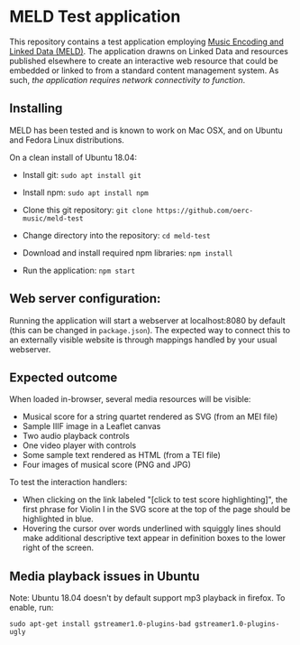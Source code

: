 MELD Test application
=====================
This repository contains a test application employing [Music Encoding and Linked Data (MELD)](http://github.com/oerc-music/meld). The application drawns on Linked Data and resources published elsewhere to create an interactive web resource that could be embedded or linked to from a standard content management system. As such, *the application requires network connectivity to function*.

Installing
-----------
MELD has been tested and is known to work on Mac OSX, and on Ubuntu and Fedora Linux distributions.

On a clean install of Ubuntu 18.04: 
* Install git:
``sudo apt install git``

* Install npm:
``sudo apt install npm``

* Clone this git repository:
``git clone https://github.com/oerc-music/meld-test``

* Change directory into the repository:
``cd meld-test``

* Download and install required npm libraries:
``npm install``

* Run the application:
`npm start`

Web server configuration:
----
Running the application will start a webserver at localhost:8080 by default 
(this can be changed in `package.json`). 
The expected way to connect this to an externally visible website is through
mappings handled by your usual webserver.

Expected outcome
----------------
When loaded in-browser, several media resources will be visible:
* Musical score for a string quartet rendered as SVG (from an MEI file)
* Sample IIIF image in a Leaflet canvas
* Two audio playback controls
* One video player with controls
* Some sample text rendered as HTML (from a TEI file)
* Four images of musical score (PNG and JPG)

To test the interaction handlers:
* When clicking on the link labeled "[click to test score highlighting]", the first phrase for Violin I in the SVG score at the top of the page should be highlighted in blue.
* Hovering the cursor over words underlined with squiggly lines should make additional descriptive text appear in definition boxes to the lower right of the screen. 

Media playback issues in Ubuntu
---
Note: Ubuntu 18.04 doesn't by default support mp3 playback in firefox. To enable, run:

`sudo apt-get install gstreamer1.0-plugins-bad gstreamer1.0-plugins-ugly`
